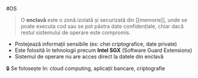 #OS

> O **enclavă** este o zonă izolată și securizată din [[memorie]], unde se poate executa cod sau se pot păstra date confidențiale, chiar dacă restul sistemului de operare este compromis.

- Protejează informații sensibile (ex: chei criptografice, date private)
- Este folosită în tehnologii precum **Intel SGX** (Software Guard Extensions)
- Sistemul de operare nu are acces direct la datele din enclavă

🔒 Se folosește în: cloud computing, aplicații bancare, criptografie